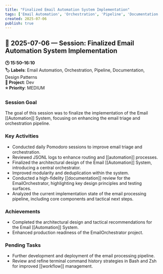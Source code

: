 ```yaml
---
title: "Finalized Email Automation System Implementation"
tags: ['Email Automation', 'Orchestration', 'Pipeline', 'Documentation', 'Design Patterns']
created: 2025-07-06
publish: true
---
```


## 📅 2025-07-06 — Session: Finalized Email Automation System Implementation

**🕒 15:50–16:10**  
**🏷️ Labels**: Email Automation, Orchestration, Pipeline, Documentation, Design Patterns  
**📂 Project**: Dev  
**⭐ Priority**: MEDIUM  


### Session Goal
The goal of this session was to finalize the implementation of the Email [[Automation]] System, focusing on enhancing the email triage and orchestration pipeline.

### Key Activities
- Conducted daily Pomodoro sessions to improve email triage and orchestration.
- Reviewed JSONL logs to enhance routing and [[automation]] processes.
- Finalized the architectural design of the Email [[Automation]] System, introducing a central orchestrator.
- Improved modularity and deduplication within the system.
- Conducted a high-fidelity [[documentation]] review for the EmailOrchestrator, highlighting key design principles and testing surfaces.
- Analyzed the current implementation state of the email processing pipeline, including core components and tactical next steps.

### Achievements
- Completed the architectural design and tactical recommendations for the Email [[Automation]] System.
- Enhanced production readiness of the EmailOrchestrator project.

### Pending Tasks
- Further development and deployment of the email processing pipeline.
- Review and refine terminal command history strategies in Bash and Zsh for improved [[workflow]] management.

